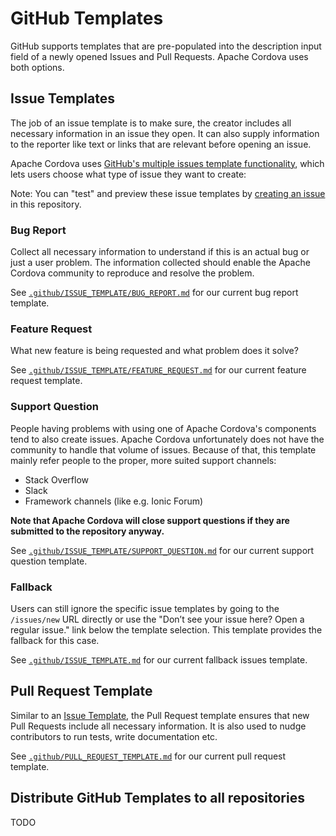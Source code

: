 # GitHub Templates

GitHub supports templates that are pre-populated into the description input field of a newly opened Issues and Pull Requests. Apache Cordova uses both options.

## Issue Templates

The job of an issue template is to make sure, the creator includes all necessary information in an issue they open. It can also supply information to the reporter like text or links that are relevant before opening an issue.

Apache Cordova uses [GitHub's multiple issues template functionality](https://help.github.com/articles/about-issue-and-pull-request-templates/), which
lets users choose what type of issue they want to create:

Note: You can "test" and preview these issue templates by [creating an issue](/issues) in this repository.

### Bug Report

Collect all necessary information to understand if this is an actual bug or just a user problem. The information collected should enable the Apache Cordova community to reproduce and resolve the problem.

See [`.github/ISSUE_TEMPLATE/BUG_REPORT.md`](.github/ISSUE_TEMPLATE/BUG_REPORT.md) for our current bug report template.

### Feature Request

What new feature is being requested and what problem does it solve?

See [`.github/ISSUE_TEMPLATE/FEATURE_REQUEST.md`](.github/ISSUE_TEMPLATE/FEATURE_REQUEST.md) for our current feature request template.

### Support Question

People having problems with using one of Apache Cordova's components tend to also create issues. Apache Cordova unfortunately does not have the community to handle that volume of issues. Because of that, this template mainly refer people to the proper, more suited support channels:

- Stack Overflow
- Slack
- Framework channels (like e.g. Ionic Forum)

**Note that Apache Cordova will close support questions if they are submitted to the repository anyway.**

See [`.github/ISSUE_TEMPLATE/SUPPORT_QUESTION.md`](.github/ISSUE_TEMPLATE/SUPPORT_QUESTION.md) for our current support question template.

### Fallback

Users can still ignore the specific issue templates by going to the `/issues/new` URL directly or use the "Don’t see your issue here? Open a regular issue." link below the template selection. This template provides the fallback for this case.

See [`.github/ISSUE_TEMPLATE.md`](.github/ISSUE_TEMPLATE.md) for our current fallback issues template.

## Pull Request Template

Similar to an [Issue Template](#issue-template), the Pull Request template ensures that new Pull Requests include all necessary information. It is also used to nudge contributors to run tests, write documentation etc.

See [`.github/PULL_REQUEST_TEMPLATE.md`](.github/PULL_REQUEST_TEMPLATE.md) for our current pull request template.

## Distribute GitHub Templates to all repositories

TODO
<!--
How can changes to these templates be distributed simply to all our (many) repositories?
Maybe a shell script that copies to locally checked out repositories, then commits and pushes to all of them?
cordova-coho maybe already does something like this?
-->
